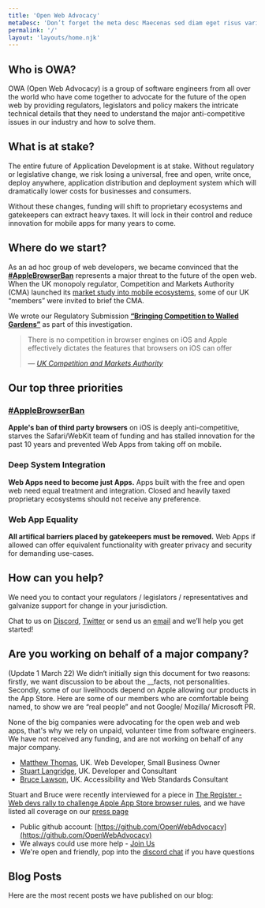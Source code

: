 ```yaml
---
title: 'Open Web Advocacy'
metaDesc: 'Don’t forget the meta desc Maecenas sed diam eget risus varius blandit sit amet non magna. Morbi leo risus, porta ac consectetur ac, vestibulum at eros.'
permalink: '/'
layout: 'layouts/home.njk'
---
```


## Who is OWA?
OWA (Open Web Advocacy) is a group of software engineers from all over the world who have come together to advocate for the future of the open web by providing regulators, legislators and policy makers the intricate technical details that they need to understand the major anti-competitive issues in our industry and how to solve them.

## What is at stake?
The entire future of Application Development is at stake. Without regulatory or legislative change, we risk losing a universal, free and open, write once, deploy anywhere, application distribution and deployment system which will dramatically lower costs for businesses and consumers.

Without these changes, funding will shift to proprietary ecosystems and gatekeepers can extract heavy taxes. It will lock in their control and reduce innovation for mobile apps for many years to come.

## Where do we start?

As an ad hoc group of web developers, we became convinced that the __[#AppleBrowserBan](https://twitter.com/search?q=%23AppleBrowserBan&amp;f=live)__ represents a major threat to the future of the open web. When the UK monopoly regulator, Competition and Markets Authority (CMA) launched its
  [market study into mobile ecosystems](https://www.gov.uk/cma-cases/mobile-ecosystems-market-study), some of our UK “members” were invited to brief the CMA.

We wrote our Regulatory Submission __[“Bringing Competition to Walled Gardens”](/walled-gardens-report/)__ as part of this investigation.

> There is no competition in browser engines on iOS and Apple effectively dictates the features that browsers on iOS can offer
>
> <cite>&mdash; [UK Competition and Markets Authority](https://www.gov.uk/government/publications/mobile-ecosystems-market-study-interim-report/interim-report#:~:text=Impact%20of%20the%20WebKit%20restriction)</cite>

## Our top three priorities

### [#AppleBrowserBan](https://twitter.com/search?q=%23AppleBrowserBan&amp;f=live)
__Apple's ban of third party browsers__ on iOS is deeply anti-competitive, starves the Safari/WebKit team of funding and has stalled innovation for the past 10 years and prevented Web Apps from taking off on mobile.

### Deep System Integration
__Web Apps need to become just Apps.__ Apps built with the free and open web need equal treatment and integration. Closed and heavily taxed proprietary ecosystems should not receive any preference.

### Web App Equality
__All artifical barriers placed by gatekeepers must be removed.__ Web Apps if allowed can offer equivalent functionality with greater privacy and security for demanding use-cases.


## How can you help?

We need you to contact your regulators / legislators / representatives and galvanize support for change in your jurisdiction.

Chat to us on [Discord](https://discord.gg/x53hkqrRKx), [Twitter](https://twitter.com/OpenWebAdvocacy) or send us an [email](mailto:contactus@open-web-advocacy.org) and we’ll help you get started!


## Are you working on behalf of a major company?

(Update 1 March 22) We didn‘t initially sign this document for two reasons: firstly, we want discussion to be about the __facts</strong>, not personalities. Secondly, some of our livelihoods depend on Apple allowing our products in the App Store. Here are some of our members who are comfortable being named, to show we are “real people” and not Google/ Mozilla/ Microsoft PR.

None of the big companies were advocating for the open web and web apps, that's why we rely on unpaid, volunteer time from software engineers. We have not received any funding, and are not working on behalf of any major company.

* [Matthew Thomas](https://twitter.com/mtomweb), UK. Web Developer, Small Business Owner</li>
* [Stuart Langridge](https://www.kryogenix.org), UK. Developer and Consultant</li>
* [Bruce Lawson](https://brucelawson.co.uk/category/accessibility-web-standards/apple-browser-ban/), UK. Accessibility and Web Standards Consultant

Stuart and Bruce were recently interviewed for a piece in [The Register - Web devs rally to challenge Apple App Store browser rules](https://www.theregister.com/2022/02/28/apple_apps_challenge/), and we have listed all coverage on our [press page](/press/)


* Public github account: [https://github.com/OpenWebAdvocacy](https://github.com/OpenWebAdvocacy)
* We always could use more help - [Join Us](/get-involved/)
* We're open and friendly, pop into the [discord chat](https://discord.gg/x53hkqrRKx) if you have questions

## Blog Posts

Here are the most recent posts we have published on our blog:
